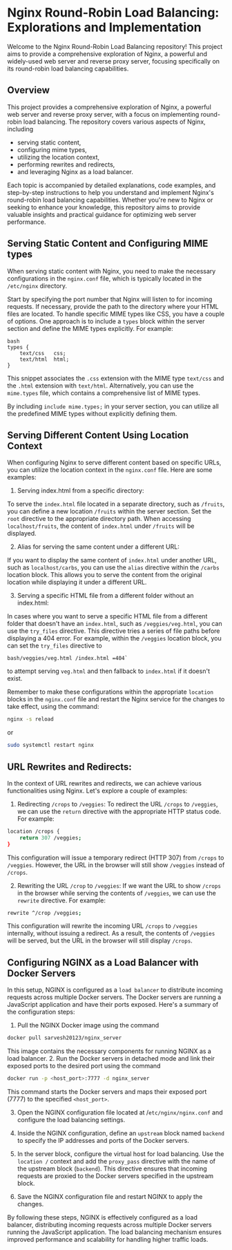 # Nginx Round-Robin Load Balancing: Explorations and Implementation
Welcome to the Nginx Round-Robin Load Balancing repository! This project aims to provide a comprehensive exploration of Nginx, a powerful and widely-used web server and reverse proxy server, focusing specifically on its round-robin load balancing capabilities.

## Overview
This project provides a comprehensive exploration of Nginx, a powerful web server and reverse proxy server, with a focus on implementing round-robin load balancing. The repository covers various aspects of Nginx, including 
- serving static content, 
- configuring mime types, 
- utilizing the location context, 
- performing rewrites and redirects, 
- and leveraging Nginx as a load balancer.
  
Each topic is accompanied by detailed explanations, code examples, and step-by-step instructions to help you understand and implement Nginx's round-robin load balancing capabilities. Whether you're new to Nginx or seeking to enhance your knowledge, this repository aims to provide valuable insights and practical guidance for optimizing web server performance.

## Serving Static Content and Configuring MIME types
When serving static content with Nginx, you need to make the necessary configurations in the `nginx.conf` file, which is typically located in the `/etc/nginx` directory.

Start by specifying the port number that Nginx will listen to for incoming requests. If necessary, provide the path to the directory where your HTML files are located. To handle specific MIME types like CSS, you have a couple of options. One approach is to include a `types` block within the server section and define the MIME types explicitly. For example:
```
bash
types {
    text/css   css;
    text/html  html;
}
```
This snippet associates the `.css` extension with the MIME type `text/css` and the `.html` extension with `text/html`. Alternatively, you can use the `mime.types` file, which contains a comprehensive list of MIME types.

 By including `include mime.types;` in your server section, you can utilize all the predefined MIME types without explicitly defining them. 

 ## Serving Different Content Using Location Context

When configuring Nginx to serve different content based on specific URLs, you can utilize the location context in the `nginx.conf` file. Here are some examples:
1. Serving index.html from a specific directory:

To serve the `index.html` file located in a separate directory, such as `/fruits`, you can define a new location `/fruits` within the server section. Set the `root` directive to the appropriate directory path. When accessing `localhost/fruits`, the content of `index.html` under `/fruits` will be displayed.

2. Alias for serving the same content under a different URL:

If you want to display the same content of `index.html` under another URL, such as `localhost/carbs`, you can use the `alias` directive within the `/carbs` location block. This allows you to serve the content from the original location while displaying it under a different URL.

3. Serving a specific HTML file from a different folder without an index.html:

In cases where you want to serve a specific HTML file from a different folder that doesn't have an `index.html`, such as `/veggies/veg.html`, you can use the `try_files` directive. This directive tries a series of file paths before displaying a 404 error. For example, within the `/veggies` location block, you can set the `try_files` directive to 
```
bash/veggies/veg.html /index.html =404`
```
 to attempt serving `veg.html` and then fallback to `index.html` if it doesn't exist.

 Remember to make these configurations within the appropriate `location` blocks in the `nginx.conf` file and restart the Nginx service for the changes to take effect, using the command:
 ```bash
 nginx -s reload
 ```
 or
 ```bash
 sudo systemctl restart nginx
 ```

## URL Rewrites and Redirects:

In the context of URL rewrites and redirects, we can achieve various functionalities using Nginx. Let's explore a couple of examples:

1. Redirecting `/crops` to `/veggies`:
To redirect the URL `/crops` to `/veggies`, we can use the `return` directive with the appropriate HTTP status code. For example:
```bash
location /crops {
    return 307 /veggies;
}
```
This configuration will issue a temporary redirect (HTTP 307) from `/crops` to `/veggies`. However, the URL in the browser will still show `/veggies` instead of `/crops`.

2. Rewriting the URL `/crop` to `/veggies`:
If we want the URL to show `/crops` in the browser while serving the contents of `/veggies`, we can use the `rewrite` directive. For example:
```bash
rewrite ^/crop /veggies;
```
This configuration will rewrite the incoming URL `/crops` to `/veggies` internally, without issuing a redirect. As a result, the contents of `/veggies` will be served, but the URL in the browser will still display `/crops`.

## Configuring NGINX as a Load Balancer with Docker Servers
In this setup, NGINX is configured as a `load balancer` to distribute incoming requests across multiple Docker servers. The Docker servers are running a JavaScript application and have their ports exposed. Here's a summary of the configuration steps:
1. Pull the NGINX Docker image using the command 
```bash
docker pull sarvesh20123/nginx_server
```
 This image contains the necessary components for running NGINX as a load balancer.
 2. Run the Docker servers in detached mode and link their exposed ports to the desired port using the command 
 ```bash
 docker run -p <host_port>:7777 -d nginx_server
```
 This command starts the Docker servers and maps their exposed port (7777) to the specified `<host_port>`.

 3. Open the NGINX configuration file located at /`etc/nginx/nginx.conf` and configure the load balancing settings.

4. Inside the NGINX configuration, define an `upstream` block named `backend` to specify the IP addresses and ports of the Docker servers.

5. In the server block, configure the virtual host for load balancing. Use the `location /` context and add the `proxy_pass` directive with the name of the upstream block (`backend`). This directive ensures that incoming requests are proxied to the Docker servers specified in the upstream block.

6. Save the NGINX configuration file and restart NGINX to apply the changes.

By following these steps, NGINX is effectively configured as a load balancer, distributing incoming requests across multiple Docker servers running the JavaScript application. The load balancing mechanism ensures improved performance and scalability for handling higher traffic loads.
